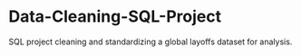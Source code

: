 # Data-Cleaning-SQL-Project
SQL project cleaning and standardizing a global layoffs dataset for analysis.
